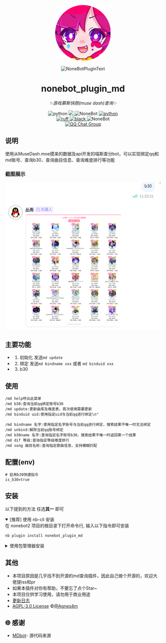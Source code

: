 <!-- markdownlint-disable MD026 MD031 MD033 MD036 MD041 MD046 MD047 MD051 -->
<div align="center">
  <img src="./img/logo.png" width="180" height="180"  alt="AgnesDigitalLogo">
  <br>
  <p><img src="https://s2.loli.net/2022/06/16/xsVUGRrkbn1ljTD.png" width="240" alt="NoneBotPluginText"></p>
</div>

<div align="center">

# nonebot_plugin_md

_✨游戏慕斯快跑(muse dash)查询✨_


<img src="https://img.shields.io/badge/python-3.9+-blue?logo=python&logoColor=edb641" alt="python">
<a href ="LICENSE"> 
<img src="https://img.shields.io/github/license/Agnes4m/nonebot_plugin_md">
</a>
<img src="https://img.shields.io/badge/nonebot-2.1.0+-red.svg" alt="NoneBot">
<a href="https://pypi.python.org/pypi/nonebot_plugin_md">
<img src="https://img.shields.io/pypi/v/nonebot_plugin_md?logo=python&logoColor=edb641" alt="python">
</a>
</br>
  <a href="https://github.com/astral-sh/ruff">
    <img src="https://img.shields.io/endpoint?url=https://raw.githubusercontent.com/charliermarsh/ruff/main/assets/badge/v2.json" alt="ruff">
  </a>
  <a href="https://github.com/psf/black">
    <img src="https://img.shields.io/badge/code%20style-black-000000.svg?logo=python&logoColor=edb641" alt="black">
  </a>

<img src="https://img.shields.io/badge/alconna-0.58.3+-red.svg" alt="NoneBot">    

</br>
<a href="http://qm.qq.com/cgi-bin/qm/qr?_wv=1027&k=0u2VnosCsDG05IPlQ4SvhCTVLpWqyEqZ&authKey=zEfR1qR358aH4bksKXMwns3nNd1r395ignXLDExp2xG8ENaIzgrAd6%2FRRAo%2B8QR2&noverify=0&group_code=424506063">
        <img src="https://img.shields.io/badge/QQ%E7%BE%A4-424506063-orange?style=flat-square" alt="QQ Chat Group">
</a>

</div>

## 说明

使用从MuseDash.moe摸来的数据及api开发的喵斯查分bot，可以实现绑定qq和md账号、查询b30、查询曲目信息、查询难度排行等功能

### 截图展示

![b30](./img/QQ20250702-113730.png)

## 主要功能

- 1. 初始化 发送`md update`
- 2. 绑定 发送`md bindname xxx` 或者 `md binduid xxx`
- 3. b30

## 使用

```base
/md help呼出此菜单
/md b30:查询当前qq绑定账号b30
/md update:更新曲库及难度表，首次使用需要更新
/md binduid uid:使用指定uid与当前qq进行绑定\n"

/md bindname 名字:使用指定名字账号与当前qq进行绑定，搜索结果不唯一时无法绑定
/md unbind:解除当前qq账号绑定
/md b30name 名字:查询指定名字账号b30，搜索结果不唯一时返回第一个结果
/md dif 等级:查询指定等级难度排行
/md song 曲目名称:查询指定歌曲信息，支持模糊匹配
```

## 配置(env)

```env
# 启用b30快捷指令
is_b30=true
```


## 安装

以下提到的方法 任选**其一** 即可

<details open>
<summary>[推荐] 使用 nb-cli 安装</summary>
在 nonebot2 项目的根目录下打开命令行, 输入以下指令即可安装

```bash
nb plugin install nonebot_plugin_md
```

</details>

<details>
<summary>使用包管理器安装</summary>
在 nonebot2 项目的插件目录下, 打开命令行, 根据你使用的包管理器, 输入相应的安装命令

<details>
<summary>pip</summary>

```bash
pip install nonebot-plugin-md
```

</details>
<details>
<summary>pdm</summary>

```bash
pdm add nonebot-plugin-md
```

</details>
<details>
<summary>poetry</summary>

```bash
poetry add nonebot-plugin-md
```

</details>
<details>
<summary>conda</summary>

```bash
conda install nonebot-plugin-md
```

</details>
</details>

## 其他

- 本项目原因是几乎找不到开源的md查询插件，因此自己做个开源的，欢迎大佬提iss和pr
- 如果本插件对你有帮助，不要忘了点个Star~
- 本项目仅供学习使用，请勿用于商业用途
- [更新日志](./docs/update.md)
- [AGPL-3.0 License](https://github.com/Agnes4m/nonebot_plugin_md/blob/main/LICENSE) ©[@Agnes4m](https://github.com/Agnes4m)

## 🌐 感谢

- [MDbot](https://github.com/Doctorade/MDBot)- 源代码来源
